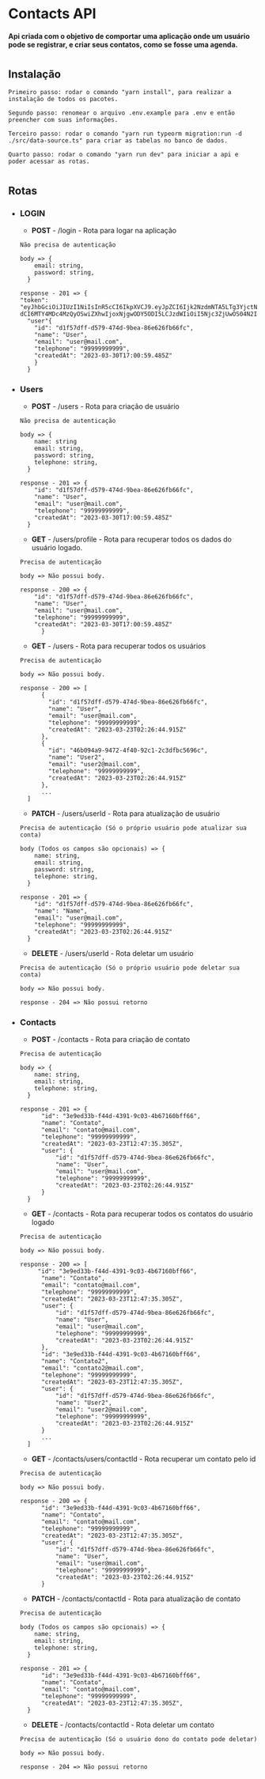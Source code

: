 # Contacts API

#### Api criada com o objetivo de comportar uma aplicação onde um usuário pode se registrar, e criar seus contatos, como se fosse uma agenda.

#

## Instalação

```
Primeiro passo: rodar o comando "yarn install", para realizar a instalação de todos os pacotes.

Segundo passo: renomear o arquivo .env.example para .env e então preencher com suas informações.

Terceiro passo: rodar o comando "yarn run typeorm migration:run -d ./src/data-source.ts" para criar as tabelas no banco de dados.

Quarto passo: rodar o comando "yarn run dev" para iniciar a api e poder acessar as rotas.
```

#

## Rotas



  
- ### **LOGIN**

  - **POST** - /login - Rota para logar na aplicação

  ```
  Não precisa de autenticação

  body => {   
      email: string,
      password: string,
    }

  response - 201 => {
  "token": "eyJhbGciOiJIUzI1NiIsInR5cCI6IkpXVCJ9.eyJpZCI6Ijk2NzdmNTA5LTg3YjctNGJlYS04ZDdlLTJhZWNkNzA5ODI4ZiIsImlh
  dCI6MTY4MDc4MzQyOSwiZXhwIjoxNjgwODY5ODI5LCJzdWIiOiI5Njc3ZjUwOS04N2I3LTRiZWEtOGQ3ZS0yYWVjZDcwOTgyOGYifQ.BRHTORyzAieKt1TkriP406t2p2pr4kq0yKZ7OoRqURE",
    "user"{ 
      "id": "d1f57dff-d579-474d-9bea-86e626fb66fc",
      "name": "User",
      "email": "user@mail.com",
      "telephone": "99999999999",
      "createdAt": "2023-03-30T17:00:59.485Z"
      }
    }
  ```

- ### **Users**

  - **POST** - /users - Rota para criação de usuário

  ```
  Não precisa de autenticação

  body => {
      name: string
      email: string,
      password: string,
      telephone: string,
    }

  response - 201 => {
      "id": "d1f57dff-d579-474d-9bea-86e626fb66fc",
      "name": "User",
      "email": "user@mail.com",
      "telephone": "99999999999",
      "createdAt": "2023-03-30T17:00:59.485Z"
    }
  ```

  - **GET** - /users/profile - Rota para recuperar todos os dados do usuário logado.

  ```
  Precisa de autenticação

  body => Não possui body.

  response - 200 => {
      "id": "d1f57dff-d579-474d-9bea-86e626fb66fc",
      "name": "User",
      "email": "user@mail.com",
      "telephone": "99999999999",
      "createdAt": "2023-03-30T17:00:59.485Z"
        }
  ```

  - **GET** - /users - Rota para recuperar todos os usuários

  ```
  Precisa de autenticação

  body => Não possui body.

  response - 200 => [
        {
          "id": "d1f57dff-d579-474d-9bea-86e626fb66fc",
          "name": "User",
          "email": "user@mail.com",
          "telephone": "99999999999",
          "createdAt": "2023-03-23T02:26:44.915Z"
        },
        {
          "id": "46b094a9-9472-4f40-92c1-2c3dfbc5696c",
          "name": "User2",
          "email": "user2@mail.com",
          "telephone": "99999999999",
          "createdAt": "2023-03-23T02:26:44.915Z"
        },
        ...
    ]
  ```

  - **PATCH** - /users/userId - Rota para atualização de usuário

  ```
  Precisa de autenticação (Só o próprio usuário pode atualizar sua conta)

  body (Todos os campos são opcionais) => {
      name: string,
      email: string,
      password: string,
      telephone: string,
    }

  response - 201 => {
      "id": "d1f57dff-d579-474d-9bea-86e626fb66fc",
      "name": "Name",
      "email": "user@mail.com",
      "telephone": "99999999999",
      "createdAt": "2023-03-23T02:26:44.915Z"
    }
  ```

  - **DELETE** - /users/userId - Rota deletar um usuário

  ```
  Precisa de autenticação (Só o próprio usuário pode deletar sua conta)

  body => Não possui body.

  response - 204 => Não possui retorno
  ```
  
  

- ### **Contacts**

  - **POST** - /contacts - Rota para criação de contato

  ```
  Precisa de autenticação

  body => {
      name: string,
      email: string,
      telephone: string,
    }

  response - 201 => {
  	    "id": "3e9ed33b-f44d-4391-9c03-4b67160bff66",
  	    "name": "Contato",
  	    "email": "contato@mail.com",
  	    "telephone": "99999999999",
  	    "createdAt": "2023-03-23T12:47:35.305Z",
  	    "user": {
  		    "id": "d1f57dff-d579-474d-9bea-86e626fb66fc",
  		    "name": "User",
  		    "email": "user@mail.com",
  		    "telephone": "99999999999",
  		    "createdAt": "2023-03-23T02:26:44.915Z"
  	    }
    }
  ```

  - **GET** - /contacts - Rota para recuperar todos os contatos do usuário logado

  ```
  Precisa de autenticação

  body => Não possui body.

  response - 200 => [
       "id": "3e9ed33b-f44d-4391-9c03-4b67160bff66",
  	    "name": "Contato",
  	    "email": "contato@mail.com",
  	    "telephone": "99999999999",
  	    "createdAt": "2023-03-23T12:47:35.305Z",
  	    "user": {
  		    "id": "d1f57dff-d579-474d-9bea-86e626fb66fc",
  		    "name": "User",
  		    "email": "user@mail.com",
  		    "telephone": "99999999999",
  		    "createdAt": "2023-03-23T02:26:44.915Z"
  	    }, 
        "id": "3e9ed33b-f44d-4391-9c03-4b67160bff66",
  	    "name": "Contato2",
  	    "email": "contato2@mail.com",
  	    "telephone": "99999999999",
  	    "createdAt": "2023-03-23T12:47:35.305Z",
  	    "user": {
  		    "id": "d1f57dff-d579-474d-9bea-86e626fb66fc",
  		    "name": "User2",
  		    "email": "user2@mail.com",
  		    "telephone": "99999999999",
  		    "createdAt": "2023-03-23T02:26:44.915Z"
  	    }
        ...
    ]
  ```

  - **GET** - /contacts/users/contactId - Rota recuperar um contato pelo id

  ```
  Precisa de autenticação

  body => Não possui body.

  response - 200 => {
  	    "id": "3e9ed33b-f44d-4391-9c03-4b67160bff66",
  	    "name": "Contato",
  	    "email": "contato@mail.com",
  	    "telephone": "99999999999",
  	    "createdAt": "2023-03-23T12:47:35.305Z",
  	    "user": {
  		    "id": "d1f57dff-d579-474d-9bea-86e626fb66fc",
  		    "name": "User",
  		    "email": "user@mail.com",
  		    "telephone": "99999999999",
  		    "createdAt": "2023-03-23T02:26:44.915Z"
  	    }
  ```

  - **PATCH** - /contacts/contactId - Rota para atualização de contato

  ```
  Precisa de autenticação

  body (Todos os campos são opcionais) => {
      name: string,
      email: string,
      telephone: string,
    }

  response - 201 => {
        "id": "3e9ed33b-f44d-4391-9c03-4b67160bff66",
  	    "name": "Contato",
  	    "email": "contato@mail.com",
  	    "telephone": "99999999999",
  	    "createdAt": "2023-03-23T12:47:35.305Z",
    }
  ```

  - **DELETE** - /contacts/contactId - Rota deletar um contato

  ```
  Precisa de autenticação (Só o usuário dono do contato pode deletar)

  body => Não possui body.

  response - 204 => Não possui retorno
  ```
